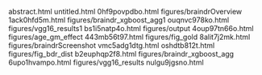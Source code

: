 abstract.html
untitled.html
0hf9povpdbo.html
figures/braindrOverview
1ack0hfd5m.html
figures/braindr_xgboost_agg1
ouqnvc978ko.html
figures/vgg16_results1
bs1i5natp4o.html
figures/output
4oup97tn66o.html
figures/age_gm_effect
443mb56t97.html
figures/fig_gold
8alit7j2mk.html
figures/braindrScreenshot
vmc5adg1dtg.html
oshdtb812t.html
figures/fig_bdr_dist
b2euphqp2f8.html
figures/braindr_xgboost_agg
6upo1hvampo.html
figures/vgg16_results
nulgu9jgsno.html